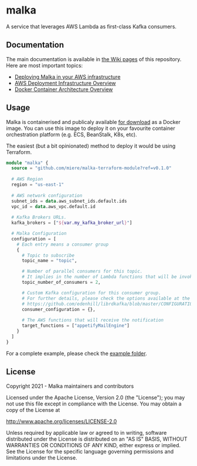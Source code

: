 # malka
A service that leverages AWS Lambda as first-class Kafka consumers.

## Documentation
The main documentation is available in [the Wiki pages](https://github.com/miere/malka/wiki/) of this
repository. Here are most important topics:
- [Deploying Malka in your AWS infrastructure](https://github.com/miere/malka/wiki/Deploying-Malka-in-your-AWS)
- [AWS Deployment Infrastructure Overview](https://github.com/miere/malka/wiki/AWS-Deployment-Infrastructure)
- [Docker Container Architecture Overview](https://github.com/miere/malka/wiki/Docker-Container-Architecture)


## Usage
Malka is containerised and publicaly available [for download](https://hub.docker.com/r/miere/malka-consumer)
as a Docker image. You can use this image to deploy it on your favourite container orchestration
platform (e.g. ECS, BeanStalk, K8s, etc).

The easiest (but a bit opinionated) method to deploy it would be using Terraform.

```terraform
module "malka" {
  source = "github.com/miere/malka-terraform-module?ref=v0.1.0"
  
  # AWS Region
  region = "us-east-1"
  
  # AWS network configuration
  subnet_ids = data.aws_subnet_ids.default.ids
  vpc_id = data.aws_vpc.default.id
  
  # Kafka Brokers URLs.
  kafka_brokers = ["${var.my_kafka_broker_url}"]

  # Malka Configuration
  configuration = [
    # Each entry means a consumer group
    {
      # Topic to subscribe
      topic_name = "topic",

      # Number of parallel consumers for this topic.
      # It implies in the number of Lambda functions that will be invoked simultaneously.
      topic_number_of_consumers = 2,

      # Custom Kafka configuration for this consumer group.
      # For further details, please check the options available at the librdkafka documentation
      # https://github.com/edenhill/librdkafka/blob/master/CONFIGURATION.md
      consumer_configuration = {},
      
      # The AWS functions that will receive the notification
      target_functions = ["appetifyMailEngine"]
    }
  ]
}
```
For a complete example, please check the [example folder](https://github.com/miere/malka/blob/main/example/main.tf).


## License
Copyright 2021 - Malka maintainers and contributors

Licensed under the Apache License, Version 2.0 (the "License");
you may not use this file except in compliance with the License.
You may obtain a copy of the License at

   http://www.apache.org/licenses/LICENSE-2.0

Unless required by applicable law or agreed to in writing, software
distributed under the License is distributed on an "AS IS" BASIS,
WITHOUT WARRANTIES OR CONDITIONS OF ANY KIND, either express or implied.
See the License for the specific language governing permissions and
limitations under the License.
